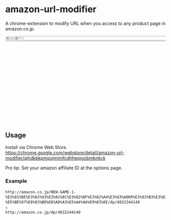 # amazon-url-modifier
A chrome-extension to modify URL when you access to any product page in amazon.co.jp.

![](/images/screencapture.gif)

## Usage
Install via Chrome Web Store.  
https://chrome.google.com/webstore/detail/amazon-url-modifier/ajhdkbkpmpojmimfcdhhepjoobmknkck

Pro tip: Set your amazon affiliate ID at the options page.

### Example
```
http://amazon.co.jp/NEW-GAME-1-%E3%81%BE%E3%82%93%E3%81%8C%E3%82%BF%E3%82%A4%E3%83%A0KR%E3%82%B3%E3%83%9F%E3%83%83%E3%82%AF%E3%82%B9-%E5%BE%97%E8%83%BD%E6%AD%A3%E5%A4%AA%E9%83%8E/dp/4832244140
↓
http://amazon.co.jp/dp/4832244140
```

